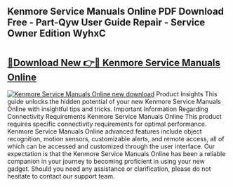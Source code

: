 ## Kenmore Service Manuals Online PDF Download Free - Part-Qyw User Guide Repair - Service Owner Edition WyhxC

# <h2><a href="http://bc22164.oget.top/?id=Kenmore+Service+Manuals+Online">🔗Download New 👉🔴 Kenmore Service Manuals Online</a></h2>

[![Kenmore Service Manuals Online new download](https://i.imgur.com/5g1atiW.png)](http://bc22164.oget.top/?id=Kenmore+Service+Manuals+Online)
Product Insights This guide unlocks the hidden potential of your new Kenmore Service Manuals Online with insightful tips and tricks. Important Information Regarding Connectivity Requirements Kenmore Service Manuals Online This product requires specific connectivity requirements for optimal performance. Kenmore Service Manuals Online advanced features include object recognition, motion sensors, customizable alerts, and remote access, all of which can be accessed and customized through the user interface. Our expectation is that the Kenmore Service Manuals Online has been a reliable companion in your journey to becoming proficient in using your new gadget. Should you need any assistance or clarification, please do not hesitate to contact our support team.
